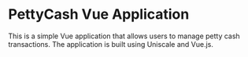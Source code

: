 # PettyCash Vue Application
This is a simple Vue application that allows users to manage petty cash transactions. The application is built using Uniscale and Vue.js.